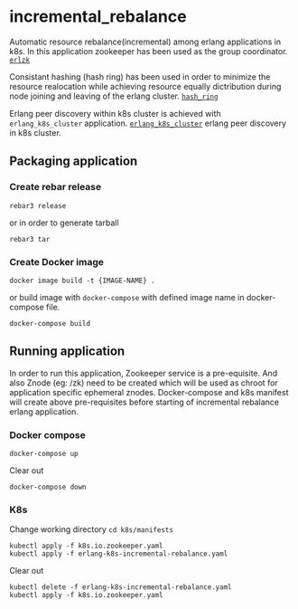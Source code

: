 # incremental_rebalance
Automatic resource rebalance(incremental) among erlang applications in k8s. 
In this application zookeeper has been used as the group coordinator. 
[`erlzk`](https://github.com/huaban/erlzk)

Consistant hashing (hash ring) has been used in order to minimize the resource realocation while achieving resource equally dictribution during node joining and leaving of the erlang cluster.
[`hash_ring`](https://github.com/sile/hash_ring)

Erlang peer discovery within k8s cluster is achieved with `erlang_k8s_cluster` application.
[`erlang_k8s_cluster`](https://github.com/myErlangProjects/erlang_k8s_cluster)  erlang peer discovery in k8s cluster.

## Packaging application

### Create rebar release
```
rebar3 release
```
or in order to generate tarball
```
rebar3 tar
```

### Create Docker image
```
docker image build -t {IMAGE-NAME} .
```
or build image with `docker-compose` with defined image name in docker-compose file.
```
docker-compose build
```

## Running application

In order to run this application, Zookeeper service is a pre-equisite.
And also Znode (eg: /zk) need to be created which will be used as chroot for application specific ephemeral znodes.
Docker-compose and k8s manifest will create above pre-requisites before starting of incremental rebalance erlang application.

### Docker compose
```
docker-compose up
```
Clear out
```
docker-compose down
```

### K8s
Change working directory 
`cd k8s/manifests`
```
kubectl apply -f k8s.io.zookeeper.yaml
kubectl apply -f erlang-k8s-incremental-rebalance.yaml
```
Clear out
```
kubectl delete -f erlang-k8s-incremental-rebalance.yaml
kubectl apply -f k8s.io.zookeeper.yaml

```
